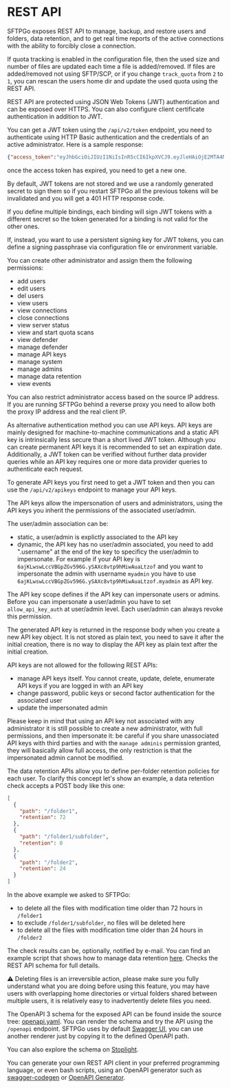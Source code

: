 # REST API

SFTPGo exposes REST API to manage, backup, and restore users and folders, data retention, and to get real time reports of the active connections with the ability to forcibly close a connection.

If quota tracking is enabled in the configuration file, then the used size and number of files are updated each time a file is added/removed. If files are added/removed not using SFTP/SCP, or if you change `track_quota` from `2` to `1`, you can rescan the users home dir and update the used quota using the REST API.

REST API are protected using JSON Web Tokens (JWT) authentication and can be exposed over HTTPS. You can also configure client certificate authentication in addition to JWT.

You can get a JWT token using the `/api/v2/token` endpoint, you need to authenticate using HTTP Basic authentication and the credentials of an active administrator. Here is a sample response:

```json
{"access_token":"eyJhbGciOiJIUzI1NiIsInR5cCI6IkpXVCJ9.eyJleHAiOjE2MTA4NzU5NDksImp0aSI6ImMwMjAzbGZjZHJwZDRsMGMxanZnIiwibmJmIjoxNjEwODc1MzE5LCJwZXJtaXNzaW9ucyI6WyIqIl0sInN1YiI6ImlHZ010NlZNU3AzN2tld3hMR3lUV1l2b2p1a2ttSjBodXlJZHBzSWRyOFE9IiwidXNlcm5hbWUiOiJhZG1pbiJ9.dt-UwcWdEMwoGauuiQw8BmgpBAv4YlTaXkyNK-7iRJ4","expires_at":"2021-01-17T09:32:29Z"}
```

once the access token has expired, you need to get a new one.

By default, JWT tokens are not stored and we use a randomly generated secret to sign them so if you restart SFTPGo all the previous tokens will be invalidated and you will get a 401 HTTP response code.

If you define multiple bindings, each binding will sign JWT tokens with a different secret so the token generated for a binding is not valid for the other ones.

If, instead, you want to use a persistent signing key for JWT tokens, you can define a signing passphrase via configuration file or environment variable.

You can create other administrator and assign them the following permissions:

- add users
- edit users
- del users
- view users
- view connections
- close connections
- view server status
- view and start quota scans
- view defender
- manage defender
- manage API keys
- manage system
- manage admins
- manage data retention
- view events

You can also restrict administrator access based on the source IP address. If you are running SFTPGo behind a reverse proxy you need to allow both the proxy IP address and the real client IP.

As alternative authentication method you can use API keys. API keys are mainly designed for machine-to-machine communications and a static API key is intrinsically less secure than a short lived JWT token. Although you can create permanent API keys it is recommended to set an expiration date. Additionally, a JWT token can be verified without further data provider queries while an API key requires one or more data provider queries to authenticate each request.

To generate API keys you first need to get a JWT token and then you can use the `/api/v2/apikeys` endpoint to manage your API keys.

The API keys allow the impersonation of users and administrators, using the API keys you inherit the permissions of the associated user/admin.

The user/admin association can be:

- static, a user/admin is explictly associated to the API key
- dynamic, the API key has no user/admin associated, you need to add ".username" at the end of the key to specificy the user/admin to impersonate. For example if your API key is `6ajKLwswLccVBGpZGv596G.ySAXc8vtp9hMiwAuaLtzof` and you want to impersonate the admin with username `myadmin` you have to use `6ajKLwswLccVBGpZGv596G.ySAXc8vtp9hMiwAuaLtzof.myadmin` as API key.

The API key scope defines if the API key can impersonate users or admins.
Before you can impersonate a user/admin you have to set `allow_api_key_auth` at user/admin level. Each user/admin can always revoke this permission.

The generated API key is returned in the response body when you create a new API key object. It is not stored as plain text, you need to save it after the initial creation, there is no way to display the API key as plain text after the initial creation.

API keys are not allowed for the following REST APIs:

- manage API keys itself. You cannot create, update, delete, enumerate API keys if you are logged in with an API key
- change password, public keys or second factor authentication for the associated user
- update the impersonated admin

Please keep in mind that using an API key not associated with any administrator it is still possible to create a new administrator, with full permissions, and then impersonate it: be careful if you share unassociated API keys with third parties and with the `manage adminis` permission granted, they will basically allow full access, the only restriction is that the impersonated admin cannot be modified.

The data retention APIs allow you to define per-folder retention policies for each user. To clarify this concept let's show an example, a data retention check accepts a POST body like this one:

```json
[
  {
    "path": "/folder1",
    "retention": 72
  },
  {
    "path": "/folder1/subfolder",
    "retention": 0
  },
  {
    "path": "/folder2",
    "retention": 24
  }
]
```

In the above example we asked to SFTPGo:

- to delete all the files with modification time older than 72 hours in `/folder1`
- to exclude `/folder1/subfolder`, no files will be deleted here
- to delete all the files with modification time older than 24 hours in `/folder2`

The check results can be, optionally, notified by e-mail.
You can find an example script that shows how to manage data retention [here](../examples/data-retention). Checks the REST API schema for full details.

:warning: Deleting files is an irreversible action, please make sure you fully understand what you are doing before using this feature, you may have users with overlapping home directories or virtual folders shared between multiple users, it is relatively easy to inadvertently delete files you need.

The OpenAPI 3 schema for the exposed API can be found inside the source tree: [openapi.yaml](../openapi/openapi.yaml "OpenAPI 3 specs"). You can render the schema and try the API using the `/openapi` endpoint. SFTPGo uses by default [Swagger UI](https://github.com/swagger-api/swagger-ui), you can use another renderer just by copying it to the defined OpenAPI path.

You can also explore the schema on [Stoplight](https://sftpgo.stoplight.io/docs/sftpgo/openapi.yaml).

You can generate your own REST API client in your preferred programming language, or even bash scripts, using an OpenAPI generator such as [swagger-codegen](https://github.com/swagger-api/swagger-codegen) or [OpenAPI Generator](https://openapi-generator.tech/).
